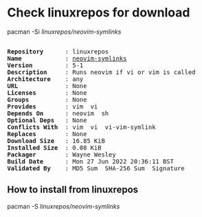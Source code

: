 # Check linuxrepos for download

pacman -Si *linuxrepos/neovim-symlinks*

<div class="highlight"><pre class="highlight"><text>
<b>Repository</b>      : linuxrepos
<b>Name</b>            : <a href="../../x86_64/neovim-symlinks-5-1-any.pkg.tar.zst">neovim-symlinks</a>
<b>Version</b>         : 5-1
<b>Description</b>     : Runs neovim if vi or vim is called
<b>Architecture</b>    : any
<b>URL</b>             : None
<b>Licenses</b>        : None
<b>Groups</b>          : None
<b>Provides</b>        : vim  vi
<b>Depends On</b>      : neovim  sh
<b>Optional Deps</b>   : None
<b>Conflicts With</b>  : vim  vi  vi-vim-symlink
<b>Replaces</b>        : None
<b>Download Size</b>   : 16.85 KiB
<b>Installed Size</b>  : 0.08 KiB
<b>Packager</b>        : Wayne Wesley <wayne6324@gmail.com>
<b>Build Date</b>      : Mon 27 Jun 2022 20:36:11 BST
<b>Validated By</b>    : MD5 Sum  SHA-256 Sum  Signature
</text></pre></div>

## How to install from linuxrepos

pacman -S *linuxrepos/neovim-symlinks*
